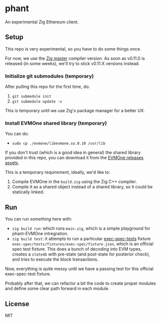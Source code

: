# phant

An experimental Zig Ethereum client.

## Setup

This repo is very experimental, so you have to do some things once.

For now, we use the [Zig master](https://ziglang.org/download/) compiler version.
As soon as v0.11.0 is released (in some weeks), we'll try to stick v0.11.X versions instead.

### Initialize git submodules (temporary)
After pulling this repo for the first time, do:
1. `git submodule init`
2. `git submodule update -v`

This is temporary until we use Zig's package manager for a better UX.

### Install EVMOne shared library (temporary)

You can do: 
- `sudo cp ./evmone/libevmone.so.0.10 /usr/lib`

If you don't trust (which is a good idea in general) the shared library provided in this repo, you can download it from the [EVMOne releases assets](https://github.com/ethereum/evmone/releases).

This is a temporary requirement, ideally, we'd like to:
1. Compile EVMOne in the `build.zig` using the Zig C++ compiler.
2. Compile it as a shared object instead of a shared library, so it could be statically linked.

## Run

You can run _something_ here with:
- `zig build run`: which runs `main.zig`, which is a simple playground for phant-EVMOne intregration.
- `zig build test`: it attempts to run a particular [exec-spec-tests](https://github.com/ethereum/execution-spec-tests) fixture `exec-spec/tests/fixtures/exec-spec/fixture.json`, which is an official spec test fixture. This does a bunch of decoding into EVM types, creates a `statedb` with pre-state (and post-state for posterior check), and tries to execute the block transactions.

Now, everything is quite messy until we have a passing test for this official exec-spec-test fixture.

Probably after that, we can refactor a bit the code to create proper modules and define some clear path forward in each module.

## License

MIT

